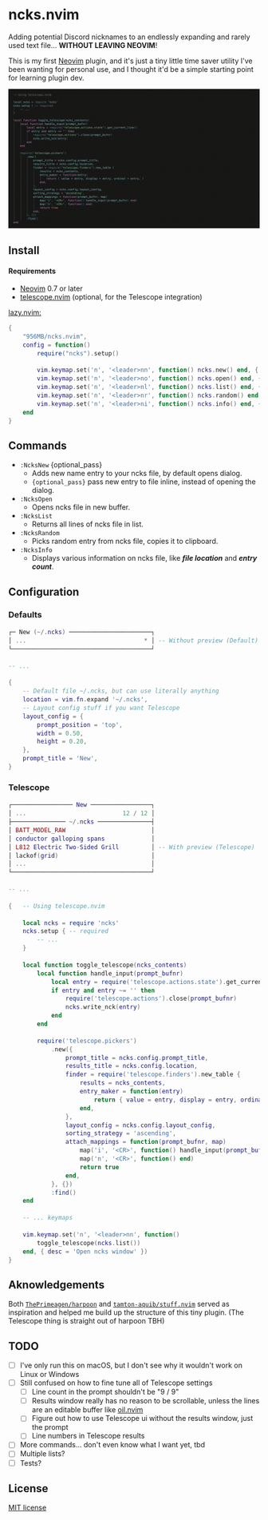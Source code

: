 # ncks.nvim

Adding potential Discord nicknames to an endlessly expanding and rarely used text file... **WITHOUT LEAVING NEOVIM**!

This is my first [Neovim](https://github.com/neovim/neovim) plugin, and it's just a tiny little time saver utility I've been wanting for personal use, and I thought it'd be a simple starting point for learning plugin dev.

![ncks.nvim](./img/25d52fd9-4128-43dd-a8a1-5e68b2845123.gif)

## Install

#### Requirements

- [Neovim](https://github.com/neovim/neovim) 0.7 or later
- [telescope.nvim](https://github.com/nvim-telescope/telescope.nvim) (optional, for the Telescope integration)

[lazy.nvim:](https://github.com/folke/lazy.nvim)

```lua
{
    "956MB/ncks.nvim",
    config = function()
        require("ncks").setup()

        vim.keymap.set('n', '<leader>nn', function() ncks.new() end, { desc = "Add [N]ew [N]ickname" })
        vim.keymap.set('n', '<leader>no', function() ncks.open() end, { desc = "[O]pen [N]cks file" })
        vim.keymap.set('n', '<leader>nl', function() ncks.list() end, { desc = "[L]ist [N]cks file" })
        vim.keymap.set('n', '<leader>nr', function() ncks.random() end, { desc = "Pick [R]andom [N]ickname from file" })
        vim.keymap.set('n', '<leader>ni', function() ncks.info() end, { desc = "Show [N]cks file [I]nfo" })
    end
}
```

## Commands

- `:NcksNew` {optional_pass}
    - Adds new name entry to your ncks file, by default opens dialog.
    - `{optional_pass}` pass new entry to file inline, instead of opening the dialog.
- `:NcksOpen`
    - Opens ncks file in new buffer.
- `:NcksList`
    - Returns all lines of ncks file in list.
- `:NcksRandom`
    - Picks random entry from ncks file, copies it to clipboard.
- `:NcksInfo`
    - Displays various information on ncks file, like ***file location*** and ***entry count***.

## Configuration

### Defaults

```lua
┌─ New (~/.ncks) ───────────────────────┐
│ ...                                 * │ -- Without preview (Default)
└───────────────────────────────────────┘

-- ...

{
    -- Default file ~/.ncks, but can use literally anything
    location = vim.fn.expand '~/.ncks',
    -- Layout config stuff if you want Telescope
    layout_config = {
        prompt_position = 'top',
        width = 0.50,
        height = 0.20,
    },
    prompt_title = 'New',
}
```

### Telescope

```lua
┌───────────────── New ─────────────────┐
│ ...                           12 / 12 │
├─────────────── ~/.ncks ───────────────┤
│ BATT_MODEL_RAW                        │
│ conductor galloping spans             │
│ L812 Electric Two-Sided Grill         │ -- With preview (Telescope)
│ lackof(grid)                          │
│ ...                                   │
└───────────────────────────────────────┘

-- ...

{   -- Using telescope.nvim

    local ncks = require 'ncks'
    ncks.setup { -- required
        -- ...
    }

    local function toggle_telescope(ncks_contents)
        local function handle_input(prompt_bufnr)
            local entry = require('telescope.actions.state').get_current_line()
            if entry and entry ~= '' then
                require('telescope.actions').close(prompt_bufnr)
                ncks.write_nck(entry)
            end
        end

        require('telescope.pickers')
            .new({
                prompt_title = ncks.config.prompt_title,
                results_title = ncks.config.location,
                finder = require('telescope.finders').new_table {
                    results = ncks_contents,
                    entry_maker = function(entry)
                        return { value = entry, display = entry, ordinal = entry, }
                    end,
                },
                layout_config = ncks.config.layout_config,
                sorting_strategy = 'ascending',
                attach_mappings = function(prompt_bufnr, map)
                    map('i', '<CR>', function() handle_input(prompt_bufnr) end)
                    map('n', '<CR>', function() end)
                    return true
                end,
            }, {})
            :find()
    end

    -- ... keymaps

    vim.keymap.set('n', '<leader>nn', function()
        toggle_telescope(ncks.list())
    end, { desc = 'Open ncks window' })
}
```

## Aknowledgements

Both [`ThePrimeagen/harpoon`](https://github.com/ThePrimeagen/harpoon/tree/harpoon2) and [`tamton-aquib/stuff.nvim`](https://github.com/tamton-aquib/stuff.nvim) served as inspiration and helped me build up the structure of this tiny plugin. (The Telescope thing is straight out of harpoon TBH)

## TODO

- [ ] I've only run this on macOS, but I don't see why it wouldn't work on Linux or Windows
- [ ] Still confused on how to fine tune all of Telescope settings
    - [ ] Line count in the prompt shouldn't be "9 / 9"
    - [ ] Results window really has no reason to be scrollable, unless the lines are an editable buffer like [oil.nvim](https://github.com/stevearc/oil.nvim)
    - [ ] Figure out how to use Telescope ui without the results window, just the prompt
    - [ ] Line numbers in Telescope results
- [ ] More commands... don't even know what I want yet, tbd
- [ ] Multiple lists?
- [ ] Tests?

## License

[MIT license](./LICENSE)

